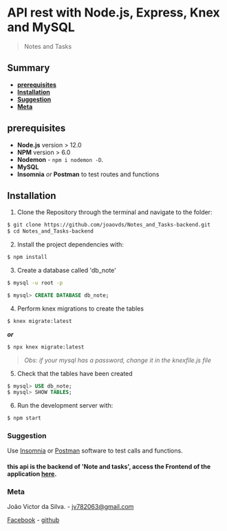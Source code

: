 # API rest with Node.js, Express, Knex and MySQL

> Notes and Tasks

## Summary
- [**prerequisites**](#block-prerequisites)
- [**Installation**](#block-installation)
- [**Suggestion**](#block-suggestion)
- [**Meta**](#block-meta)

## <div id="block-prerequisites" /> prerequisites
- **Node.js** version > 12.0
- **NPM** version > 6.0
- **Nodemon** - `npm i nodemon -D`.
- **MySQL**
- **Insomnia** _or_ **Postman** to test routes and functions

## <div id="block-installation" /> Installation
1. Clone the Repository through the terminal and navigate to the folder:
```sh
$ git clone https://github.com/joaovds/Notes_and_Tasks-backend.git
$ cd Notes_and_Tasks-backend
```

2. Install the project dependencies with:
```sh
$ npm install
```

3. Create a database called 'db_note'
```sh
$ mysql -u root -p
```
```sql
$ mysql> CREATE DATABASE db_note;
```

4. Perform knex migrations to create the tables
```sh
$ knex migrate:latest
````
**_or_**
```sh
$ npx knex migrate:latest
```
> _Obs_: _if your mysql has a password, change it in the knexfile.js file_

5. Check that the tables have been created
```sql
$ mysql> USE db_note;
$ mysql> SHOW TABLES;
```

6. Run the development server with:
```sh
$ npm start
````

### <div id="block-suggestion" /> Suggestion
Use [Insomnia](https://insomnia.rest/download/) or [Postman](https://www.postman.com/) software to test calls and functions.

#### this api is the backend of 'Note and tasks', access the Frontend of the application [here](https://github.com/joaovds/Notes_and_Tasks-frontend).

### <div id="block-meta" /> Meta
João Victor da Silva. - jv782063@gmail.com

[Facebook](https://www.facebook.com/profile.php?id=100015450819596) - [github](https://github.com/joaovds)